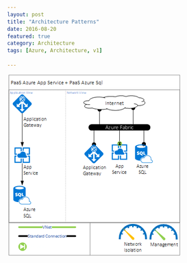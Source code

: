 ```yaml
---
layout: post
title: "Architecture Patterns"
date: 2016-08-20
featured: true
category: Architecture
tags: [Azure, Architecture, v1]

---
```



![](/images/APP-SQL-PAAS.png)